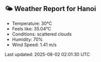 <!-- WEATHER-START -->
## 🌤 Weather Report for Hanoi

- Temperature: 30°C
- Feels like: 35.04°C
- Conditions: scattered clouds
- Humidity: 70%
- Wind Speed: 1.41 m/s

Last updated: 2025-08-02 02:01:30 UTC
<!-- WEATHER-END -->
